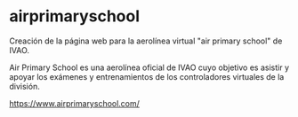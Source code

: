# airprimaryschool
Creación de la página web para la aerolínea virtual "air primary school" de IVAO. 

Air Primary School es una aerolínea oficial de IVAO cuyo objetivo es 
asistir y apoyar los exámenes y entrenamientos de los controladores virtuales de la división.


https://www.airprimaryschool.com/
